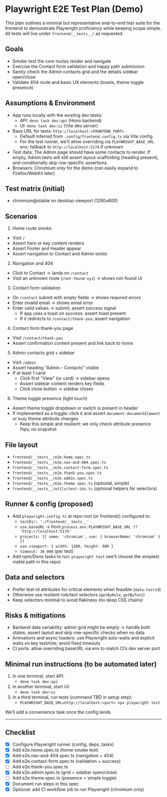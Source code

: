 # Playwright E2E Test Plan (Demo)

This plan outlines a minimal but representative end-to-end test suite for the
frontend to demonstrate Playwright proficiency while keeping scope simple. All
tests will live under `frontend/__tests__/` as requested.

## Goals

- Smoke-test the core routes render and navigate
- Exercise the Contact form validation and happy path submission
- Sanity-check the Admin contacts grid and the details sidebar open/close
- Validate 404 route and basic UX elements (toasts, theme toggle presence)

## Assumptions & Environment

- App runs locally with the existing dev tasks:
  - API: `deno task dev:api` (Hono backend)
  - UI: `deno task dev:ui` (Vite dev server)
- Base URL for tests: `http://localhost:<FRONTEND_PORT>`
  - Default inferred from `.config/frontend.config.ts` via Vite config
  - For the test runner, we'll allow overriding via `PLAYWRIGHT_BASE_URL` env;
    fallback to `http://localhost:5174` if unknown
- Test data: The Admin page should have some contacts to render. If empty, Admin
  tests will still assert layout scaffolding (heading present), and
  conditionally skip row-specific assertions.
- Browsers: Chromium only for the demo (can easily expand to Firefox/WebKit
  later)

## Test matrix (initial)

- chromium@stable on desktop viewport (1280x800)

## Scenarios

1. Home route smoke

- Visit `/`
- Assert hero or key content renders
- Assert Footer and Header appear
- Assert navigation to Contact and Admin exists

2. Navigation and 404

- Click to Contact -> lands on `/contact`
- Visit an unknown route (`/not-found-xyz`) -> shows not-found UI

3. Contact form validation

- On `/contact` submit with empty fields -> shows required errors
- Enter invalid email -> shows email error
- Enter valid values -> submit; assert success signal
  - If app uses a toast on success: assert toast present
  - If it redirects to `/contact/thank-you`: assert navigation

4. Contact form thank-you page

- Visit `/contact/thank-you`
- Assert confirmation content present and link back to home

5. Admin contacts grid + sidebar

- Visit `/admin`
- Assert heading "Admin - Contacts" visible
- If at least 1 card:
  - Click first "View" (or card) -> sidebar opens
  - Assert sidebar content renders key fields
  - Click close button -> sidebar closes

6. Theme toggle presence (light touch)

- Assert theme toggle dropdown or switch is present in header
- If implemented as a toggle: click it and assert `document.documentElement` or
  `body` theme attribute changes
  - Keep this simple and resilient: we only check attribute presence flips; no
    snapshot

## File layout

- `frontend/__tests__/e2e.home.spec.ts`
- `frontend/__tests__/e2e.nav-and-404.spec.ts`
- `frontend/__tests__/e2e.contact-form.spec.ts`
- `frontend/__tests__/e2e.thank-you.spec.ts`
- `frontend/__tests__/e2e.admin.spec.ts`
- `frontend/__tests__/e2e.theme.spec.ts` (optional, simple)
- `frontend/__tests__/utils/test-ids.ts` (optional helpers for selectors)

## Runner & config (proposed)

- Add `playwright.config.ts` at repo root (or frontend/) configured to:
  - `testDir: './frontend/__tests__'`
  - `use.baseURL` -> from
    `process.env.PLAYWRIGHT_BASE_URL ?? 'http://localhost:5174'`
  - `projects: [{ name: 'chromium', use: { browserName: 'chromium' } }]`
  - `use.viewport: { width: 1280, height: 800 }`
  - `timeout: 30_000` (per test)
- Add npm/Deno tasks to run: `playwright test` (we’ll choose the simplest viable
  path in this repo)

## Data and selectors

- Prefer test-id attributes for critical elements when feasible (`data-testid`)
- Otherwise use resilient role/text selectors (`getByRole`, `getByText`)
- Keep selectors minimal to avoid flakiness (no deep CSS chains)

## Risks & mitigations

- Backend data variability: admin grid might be empty -> handle both states;
  assert layout and skip row-specific checks when no data
- Animations and async loaders: use Playwright auto-waits and explicit waits on
  key text/role; avoid fixed timeouts
- CI ports: allow overriding baseURL via env to match CI’s dev server port

## Minimal run instructions (to be automated later)

1. In one terminal, start API:
   - `deno task dev:api`
2. In another terminal, start UI:
   - `deno task dev:ui`
3. In a third terminal, run tests (command TBD in setup step):
   - `PLAYWRIGHT_BASE_URL=http://localhost:<port> npx playwright test`

We’ll add a convenience task once the config lands.

---

## Checklist

- [x] Configure Playwright runner (config, deps, tasks)
- [x] Add e2e.home.spec.ts (home smoke test)
- [x] Add e2e.nav-and-404.spec.ts (navigation + 404)
- [x] Add e2e.contact-form.spec.ts (validation + success)
- [ ] Add e2e.thank-you.spec.ts
- [x] Add e2e.admin.spec.ts (grid + sidebar open/close)
- [ ] Add e2e.theme.spec.ts (presence + simple toggle)
- [x] Document run steps in this spec
- [x] Optional: add CI workflow job to run Playwright (chromium only)
